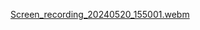 [Screen_recording_20240520_155001.webm](https://github.com/hakanozer/tukcell_kotlin_2024/assets/70036852/a120f3a6-9742-4e00-b739-0af310e616f1)
